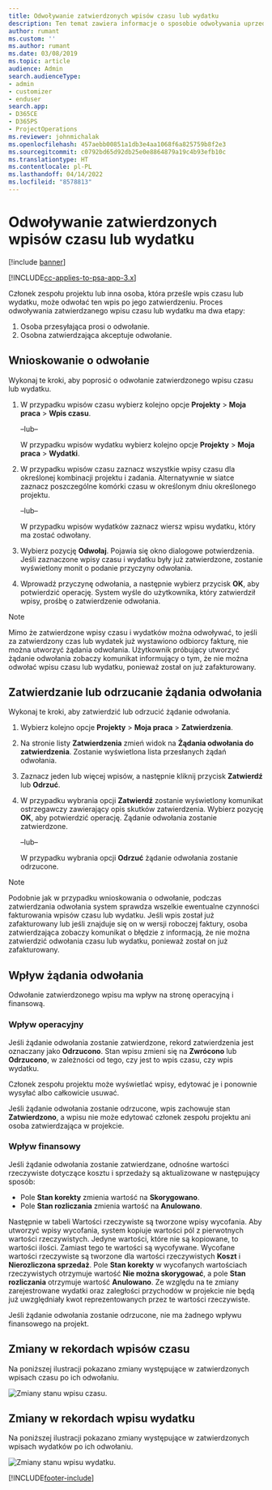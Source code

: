 ```yaml
---
title: Odwoływanie zatwierdzonych wpisów czasu lub wydatku
description: Ten temat zawiera informacje o sposobie odwoływania uprzednio zatwierdzonej transakcji rozliczanej według czasu lub transakcji wydatku.
author: rumant
ms.custom: ''
ms.author: rumant
ms.date: 03/08/2019
ms.topic: article
audience: Admin
search.audienceType:
- admin
- customizer
- enduser
search.app:
- D365CE
- D365PS
- ProjectOperations
ms.reviewer: johnmichalak
ms.openlocfilehash: 457aebb00851a1db3e4aa1068f6a825759b8f2e3
ms.sourcegitcommit: c0792bd65d92db25e0e8864879a19c4b93efb10c
ms.translationtype: HT
ms.contentlocale: pl-PL
ms.lasthandoff: 04/14/2022
ms.locfileid: "8578813"
---
```

# <a name="recall-approved-time-or-expense-entries"></a>Odwoływanie zatwierdzonych wpisów czasu lub wydatku

[!include [banner](../includes/psa-now-project-operations.md)]

[!INCLUDE[cc-applies-to-psa-app-3.x](../includes/cc-applies-to-psa-app-3x.md)]

Członek zespołu projektu lub inna osoba, która prześle wpis czasu lub wydatku, może odwołać ten wpis po jego zatwierdzeniu. Proces odwoływania zatwierdzanego wpisu czasu lub wydatku ma dwa etapy:

1. Osoba przesyłająca prosi o odwołanie.
2. Osobna zatwierdzająca akceptuje odwołanie.

## <a name="request-a-recall"></a>Wnioskowanie o odwołanie

Wykonaj te kroki, aby poprosić o odwołanie zatwierdzonego wpisu czasu lub wydatku.

1. W przypadku wpisów czasu wybierz kolejno opcje **Projekty** \> **Moja praca** \> **Wpis czasu**.

    –lub–

    W przypadku wpisów wydatku wybierz kolejno opcje **Projekty** \> **Moja praca** \> **Wydatki**.

2. W przypadku wpisów czasu zaznacz wszystkie wpisy czasu dla określonej kombinacji projektu i zadania. Alternatywnie w siatce zaznacz poszczególne komórki czasu w określonym dniu określonego projektu.

    –lub–

    W przypadku wpisów wydatków zaznacz wiersz wpisu wydatku, który ma zostać odwołany.

3. Wybierz pozycję **Odwołaj**. Pojawia się okno dialogowe potwierdzenia. Jeśli zaznaczone wpisy czasu i wydatku były już zatwierdzone, zostanie wyświetlony monit o podanie przyczyny odwołania.
4. Wprowadź przyczynę odwołania, a następnie wybierz przycisk **OK**, aby potwierdzić operację. System wyśle do użytkownika, który zatwierdził wpisy, prośbę o zatwierdzenie odwołania.

> [!NOTE]
> Mimo że zatwierdzone wpisy czasu i wydatków można odwoływać, to jeśli za zatwierdzony czas lub wydatek już wystawiono odbiorcy fakturę, nie można utworzyć żądania odwołania. Użytkownik próbujący utworzyć żądanie odwołania zobaczy komunikat informujący o tym, że nie można odwołać wpisu czasu lub wydatku, ponieważ został on już zafakturowany.

## <a name="approve-or-reject-a-recall-request"></a>Zatwierdzanie lub odrzucanie żądania odwołania

Wykonaj te kroki, aby zatwierdzić lub odrzucić żądanie odwołania.

1. Wybierz kolejno opcje **Projekty** \> **Moja praca** \> **Zatwierdzenia**.
2. Na stronie listy **Zatwierdzenia** zmień widok na **Żądania odwołania do zatwierdzenia**. Zostanie wyświetlona lista przesłanych żądań odwołania.
3. Zaznacz jeden lub więcej wpisów, a następnie kliknij przycisk **Zatwierdź** lub **Odrzuć**.
4. W przypadku wybrania opcji **Zatwierdź** zostanie wyświetlony komunikat ostrzegawczy zawierający opis skutków zatwierdzenia. Wybierz pozycję **OK**, aby potwierdzić operację. Żądanie odwołania zostanie zatwierdzone.

    –lub–

    W przypadku wybrania opcji **Odrzuć** żądanie odwołania zostanie odrzucone.

> [!NOTE]
> Podobnie jak w przypadku wnioskowania o odwołanie, podczas zatwierdzania odwołania system sprawdza wszelkie ewentualne czynności fakturowania wpisów czasu lub wydatku. Jeśli wpis został już zafakturowany lub jeśli znajduje się on w wersji roboczej faktury, osoba zatwierdzająca zobaczy komunikat o błędzie z informacją, że nie można zatwierdzić odwołania czasu lub wydatku, ponieważ został on już zafakturowany.

## <a name="impact-of-a-recall-request"></a>Wpływ żądania odwołania

Odwołanie zatwierdzonego wpisu ma wpływ na stronę operacyjną i finansową.

### <a name="operational-impact"></a>Wpływ operacyjny

Jeśli żądanie odwołania zostanie zatwierdzone, rekord zatwierdzenia jest oznaczany jako **Odrzucono**. Stan wpisu zmieni się na **Zwrócono** lub **Odrzucono**, w zależności od tego, czy jest to wpis czasu, czy wpis wydatku.

Członek zespołu projektu może wyświetlać wpisy, edytować je i ponownie wysyłać albo całkowicie usuwać.

Jeśli żądanie odwołania zostanie odrzucone, wpis zachowuje stan **Zatwierdzono**, a wpisu nie może edytować członek zespołu projektu ani osoba zatwierdzająca w projekcie.

### <a name="financial-impact"></a>Wpływ finansowy

Jeśli żądanie odwołania zostanie zatwierdzane, odnośne wartości rzeczywiste dotyczące kosztu i sprzedaży są aktualizowane w następujący sposób:

- Pole **Stan korekty** zmienia wartość na **Skorygowano**.
- Pole **Stan rozliczania** zmienia wartość na **Anulowano**.

Następnie w tabeli Wartości rzeczywiste są tworzone wpisy wycofania. Aby utworzyć wpisy wycofania, system kopiuje wartości pól z pierwotnych wartości rzeczywistych. Jedyne wartości, które nie są kopiowane, to wartości ilości. Zamiast tego te wartości są wycofywane. Wycofane wartości rzeczywiste są tworzone dla wartości rzeczywistych **Koszt** i **Nierozliczona sprzedaż**. Pole **Stan korekty** w wycofanych wartościach rzeczywistych otrzymuje wartość **Nie można skorygować**, a pole **Stan rozliczania** otrzymuje wartość **Anulowano**. Ze względu na te zmiany zarejestrowane wydatki oraz zaległości przychodów w projekcie nie będą już uwzględniały kwot reprezentowanych przez te wartości rzeczywiste.

Jeśli żądanie odwołania zostanie odrzucone, nie ma żadnego wpływu finansowego na projekt.

## <a name="changes-to-time-entry-records"></a>Zmiany w rekordach wpisów czasu

Na poniższej ilustracji pokazano zmiany występujące w zatwierdzonych wpisach czasu po ich odwołaniu.

![Zmiany stanu wpisu czasu.](media/TimeEntryStateTransitions.png)

## <a name="changes-to-expense-entry-records"></a>Zmiany w rekordach wpisu wydatku

Na poniższej ilustracji pokazano zmiany występujące w zatwierdzonych wpisach wydatków po ich odwołaniu.

![Zmiany stanu wpisu wydatku.](media/ExpenseEntryStateTransitions.png)


[!INCLUDE[footer-include](../includes/footer-banner.md)]
